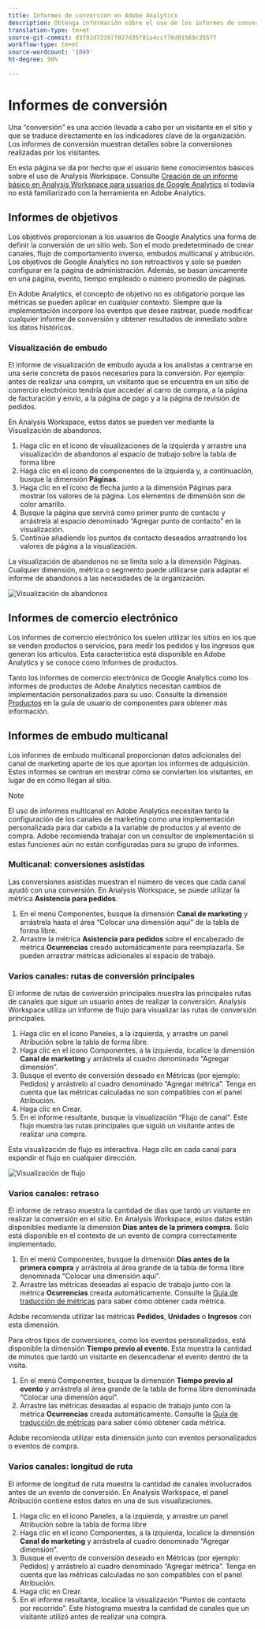 ```yaml
---
title: Informes de conversión en Adobe Analytics
description: Obtenga información sobre el uso de los informes de conversión en Adobe Analytics.
translation-type: tm+mt
source-git-commit: d3f92d72207f027d35f81a4ccf70d01569c3557f
workflow-type: tm+mt
source-wordcount: '1049'
ht-degree: 99%

---
```



# Informes de conversión

Una “conversión” es una acción llevada a cabo por un visitante en el sitio y que se traduce directamente en los indicadores clave de la organización. Los informes de conversión muestran detalles sobre la conversiones realizadas por los visitantes.

En esta página se da por hecho que el usuario tiene conocimientos básicos sobre el uso de Analysis Workspace. Consulte [Creación de un informe básico en Analysis Workspace para usuarios de Google Analytics](create-report.md) si todavía no está familiarizado con la herramienta en Adobe Analytics.

## Informes de objetivos

Los objetivos proporcionan a los usuarios de Google Analytics una forma de definir la conversión de un sitio web. Son el modo predeterminado de crear canales, flujo de comportamiento inverso, embudos multicanal y atribución. Los objetivos de Google Analytics no son retroactivos y solo se pueden configurar en la página de administración. Además, se basan únicamente en una página, evento, tiempo empleado o número promedio de páginas.

En Adobe Analytics, el concepto de objetivo no es obligatorio porque las métricas se pueden aplicar en cualquier contexto. Siempre que la implementación incorpore los eventos que desee rastrear, puede modificar cualquier informe de conversión y obtener resultados de inmediato sobre los datos históricos.

### Visualización de embudo

El informe de visualización de embudo ayuda a los analistas a centrarse en una serie concreta de pasos necesarios para la conversión. Por ejemplo: antes de realizar una compra, un visitante que se encuentra en un sitio de comercio electrónico tendría que acceder al carro de compra, a la página de facturación y envío, a la página de pago y a la página de revisión de pedidos.

En Analysis Workspace, estos datos se pueden ver mediante la Visualización de abandonos.

1. Haga clic en el icono de visualizaciones de la izquierda y arrastre una visualización de abandonos al espacio de trabajo sobre la tabla de forma libre
2. Haga clic en el icono de componentes de la izquierda y, a continuación, busque la dimensión **Páginas**.
3. Haga clic en el icono de flecha junto a la dimensión Páginas para mostrar los valores de la página. Los elementos de dimensión son de color amarillo.
4. Busque la página que servirá como primer punto de contacto y arrástrela al espacio denominado “Agregar punto de contacto” en la visualización.
5. Continúe añadiendo los puntos de contacto deseados arrastrando los valores de página a la visualización.

La visualización de abandonos no se limita solo a la dimensión Páginas. Cualquier dimensión, métrica o segmento puede utilizarse para adaptar el informe de abandonos a las necesidades de la organización.

![Visualización de abandonos](/help/technotes/ga-to-aa/assets/fallout.png)

## Informes de comercio electrónico

Los informes de comercio electrónico los suelen utilizar los sitios en los que se venden productos o servicios, para medir los pedidos y los ingresos que generan los artículos. Esta característica está disponible en Adobe Analytics y se conoce como Informes de productos.

Tanto los informes de comercio electrónico de Google Analytics como los informes de productos de Adobe Analytics necesitan cambios de implementación personalizados para su uso. Consulte la dimensión [Productos](/help/components/dimensions/product.md) en la guía de usuario de componentes para obtener más información.

## Informes de embudo multicanal

Los informes de embudo multicanal proporcionan datos adicionales del canal de marketing aparte de los que aportan los informes de adquisición. Estos informes se centran en mostrar cómo se convierten los visitantes, en lugar de en cómo llegan al sitio.

>[!NOTE]
>
> El uso de informes multicanal en Adobe Analytics necesitan tanto la configuración de los canales de marketing como una implementación personalizada para dar cabida a la variable de productos y al evento de compra. Adobe recomienda trabajar con un consultor de implementación si estas funciones aún no están configuradas para su grupo de informes.

### Multicanal: conversiones asistidas

Las conversiones asistidas muestran el número de veces que cada canal ayudó con una conversión. En Analysis Workspace, se puede utilizar la métrica **Asistencia para pedidos**.

1. En el menú Componentes, busque la dimensión **Canal de marketing** y arrástrela hasta el área “Colocar una dimensión aquí” de la tabla de forma libre.
2. Arrastre la métrica **Asistencia para pedidos** sobre el encabezado de métrica **Ocurrencias** creado automáticamente para reemplazarla. Se pueden arrastrar métricas adicionales al espacio de trabajo.

### Varios canales: rutas de conversión principales

El informe de rutas de conversión principales muestra las principales rutas de canales que sigue un usuario antes de realizar la conversión. Analysis Workspace utiliza un informe de flujo para visualizar las rutas de conversión principales.

1. Haga clic en el icono Paneles, a la izquierda, y arrastre un panel Atribución sobre la tabla de forma libre.
2. Haga clic en el icono Componentes, a la izquierda, localice la dimensión **Canal de marketing** y arrástrela al cuadro denominado “Agregar dimensión”.
3. Busque el evento de conversión deseado en Métricas (por ejemplo: Pedidos) y arrástrelo al cuadro denominado “Agregar métrica”. Tenga en cuenta que las métricas calculadas no son compatibles con el panel Atribución.
4. Haga clic en Crear.
5. En el informe resultante, busque la visualización “Flujo de canal”. Este flujo muestra las rutas principales que siguió un visitante antes de realizar una compra.

Esta visualización de flujo es interactiva. Haga clic en cada canal para expandir el flujo en cualquier dirección.

![Visualización de flujo](/help/technotes/ga-to-aa/assets/flow.png)

### Varios canales: retraso

El informe de retraso muestra la cantidad de días que tardó un visitante en realizar la conversión en el sitio. En Analysis Workspace, estos datos están disponibles mediante la dimensión **Días antes de la primera compra**. Solo está disponible en el contexto de un evento de compra correctamente implementado.

1. En el menú Componentes, busque la dimensión **Días antes de la primera compra** y arrástrela al área grande de la tabla de forma libre denominada “Colocar una dimensión aquí”.
2. Arrastre las métricas deseadas al espacio de trabajo junto con la métrica **Ocurrencias** creada automáticamente. Consulte la [Guía de traducción de métricas](common-metrics.md) para saber cómo obtener cada métrica.

Adobe recomienda utilizar las métricas **Pedidos**, **Unidades** o **Ingresos** con esta dimensión.

Para otros tipos de conversiones, como los eventos personalizados, está disponible la dimensión **Tiempo previo al evento**. Esta muestra la cantidad de minutos que tardó un visitante en desencadenar el evento dentro de la visita.

1. En el menú Componentes, busque la dimensión **Tiempo previo al evento** y arrástrela al área grande de la tabla de forma libre denominada “Colocar una dimensión aquí”.
2. Arrastre las métricas deseadas al espacio de trabajo junto con la métrica **Ocurrencias** creada automáticamente. Consulte la [Guía de traducción de métricas](common-metrics.md) para saber cómo obtener cada métrica.

Adobe recomienda utilizar esta dimensión junto con eventos personalizados o eventos de compra.

### Varios canales: longitud de ruta

El informe de longitud de ruta muestra la cantidad de canales involucrados antes de un evento de conversión. En Analysis Workspace, el panel Atribución contiene estos datos en una de sus visualizaciones.

1. Haga clic en el icono Paneles, a la izquierda, y arrastre un panel Atribución sobre la tabla de forma libre
2. Haga clic en el icono Componentes, a la izquierda, localice la dimensión **Canal de marketing** y arrástrela al cuadro denominado “Agregar dimensión”.
3. Busque el evento de conversión deseado en Métricas (por ejemplo: Pedidos) y arrástrelo al cuadro denominado “Agregar métrica”. Tenga en cuenta que las métricas calculadas no son compatibles con el panel Atribución.
4. Haga clic en Crear.
5. En el informe resultante, localice la visualización “Puntos de contacto por recorrido”. Este histograma muestra la cantidad de canales que un visitante utilizó antes de realizar una compra.
